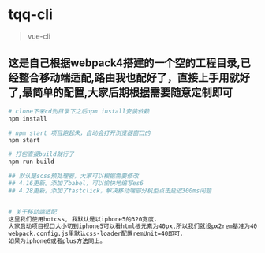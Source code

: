 # tqq-cli

> vue-cli

## 这是自己根据webpack4搭建的一个空的工程目录,已经整合移动端适配,路由我也配好了，直接上手用就好了,最简单的配置,大家后期根据需要随意定制即可

``` bash
# clone下来cd到目录下之后npm install安装依赖
npm install

# npm start 项目跑起来，自动会打开浏览器窗口的
npm start

# 打包直接build就行了
npm run build

## 默认是scss预处理器，大家可以根据需要修改
## 4.16更新。添加了babel，可以愉快地编写es6
## 4.28更新。添加了fastclick，解决移动端部分机型点击延迟300ms问题


# 关于移动端适配
这里我们使用hotcss, 我默认是以iphone5的320宽度，
大家启动项目视口大小切到iphone5可以看html根元素为40px,所以我们就设px2rem基准为40px,
webpack.config.js里默认css-loader配置remUnit=40即可，
如果为iphone6或者plus方法同上。
